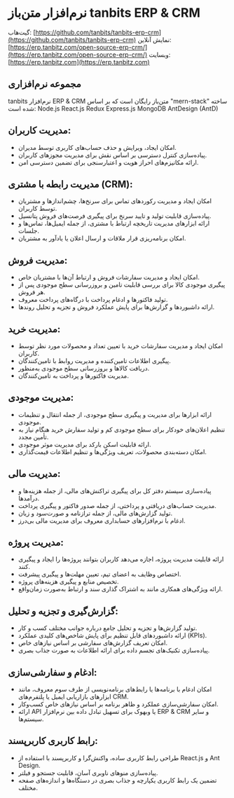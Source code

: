 # نرم‌افزار متن‌باز tanbits ERP & CRM

گیت‌هاب: [https://github.com/tanbits/tanbits-erp-crm](https://github.com/tanbits/tanbits-erp-crm)
نمایش آنلاین: [https://erp.tanbitz.com/open-source-erp-crm/](https://erp.tanbitz.com/open-source-erp-crm/)
وبسایت: [https://erp.tanbitz.com](https://erp.tanbitz.com)

## مجموعه نرم‌افزاری

tanbits نرم‌افزار ERP & CRM متن‌باز رایگان است که بر اساس "mern-stack" ساخته شده است: Node.js React.js Redux Express.js MongoDB AntDesign (AntD)

## مدیریت کاربران:

- امکان ایجاد، ویرایش و حذف حساب‌های کاربری توسط مدیران.
- پیاده‌سازی کنترل دسترسی بر اساس نقش برای مدیریت مجوزهای کاربران.
- ارائه مکانیزم‌های احراز هویت و اعتبارسنجی برای تضمین دسترسی امن.

## مدیریت رابطه با مشتری (CRM):

- امکان ایجاد و مدیریت رکوردهای تماس برای سرنخ‌ها، چشم‌اندازها و مشتریان توسط کاربران.
- پیاده‌سازی قابلیت تولید و تایید سرنخ برای پیگیری فرصت‌های فروش پتانسیل.
- ارائه ابزارهای مدیریت تاریخچه ارتباط با مشتری، از جمله ایمیل‌ها، تماس‌ها و جلسات.
- امکان برنامه‌ریزی قرار ملاقات و ارسال اعلان یا یادآور به مشتریان.

## مدیریت فروش:

- امکان ایجاد و مدیریت سفارشات فروش و ارتباط آن‌ها با مشتریان خاص.
- پیگیری موجودی کالا برای بررسی قابلیت تامین و بروزرسانی سطح موجودی پس از هر فروش.
- تولید فاکتورها و ادغام پرداخت با درگاه‌های پرداخت معروف.
- ارائه داشبوردها و گزارش‌ها برای پایش عملکرد فروش و تجزیه و تحلیل روند‌ها.

## مدیریت خرید:

- امکان ایجاد و مدیریت سفارشات خرید با تعیین تعداد و محصولات مورد نظر توسط کاربران.
- پیگیری اطلاعات تامین‌کننده و مدیریت روابط با تامین‌کنندگان.
- دریافت کالاها و بروزرسانی سطح موجودی به‌منظور.
- مدیریت فاکتورها و پرداخت به تامین‌کنندگان.

## مدیریت موجودی:

- ارائه ابزارها برای مدیریت و پیگیری سطح موجودی، از جمله انتقال و تنظیمات موجودی.
- تنظیم اعلان‌های خودکار برای سطح موجودی کم و تولید سفارش خرید هنگام نیاز به تأمین مجدد.
- ارائه قابلیت اسکن بارکد برای مدیریت موثر موجودی.
- امکان دسته‌بندی محصولات، تعریف ویژگی‌ها و تنظیم اطلاعات قیمت‌گذاری.

## مدیریت مالی:

- پیاده‌سازی سیستم دفتر کل برای پیگیری تراکنش‌های مالی، از جمله هزینه‌ها و درآمدها.
- مدیریت حساب‌های دریافتی و پرداختی، از جمله صدور فاکتور و پیگیری پرداخت.
- تولید گزارش‌های مالی، از جمله ترازنامه و صورت‌سود و زیان.
- ادغام با نرم‌افزارهای حسابداری معروف برای مدیریت مالی بی‌درز.

## مدیریت پروژه:

- ارائه قابلیت مدیریت پروژه، اجازه می‌دهد کاربران بتوانند پروژه‌ها را ایجاد و پیگیری کنند.
- اختصاص وظایف به اعضای تیم، تعیین مهلت‌ها و پیگیری پیشرفت.
- تخصیص منابع و پیگیری هزینه‌های پروژه.
- ارائه ویژگی‌های همکاری مانند به اشتراک گذاری سند و ارتباط به‌صورت زمان‌واقع.

## گزارش‌گیری و تجزیه و تحلیل:

- تولید گزارش‌ها و تجزیه و تحلیل جامع درباره جوانب مختلف کسب و کار.
- ارائه داشبوردهای قابل تنظیم برای پایش شاخص‌های کلیدی عملکرد (KPIs).
- امکان تعریف گزارش‌های سفارشی بر اساس نیازهای خاص.
- پیاده‌سازی تکنیک‌های تجسم داده برای ارائه اطلاعات به صورت جذاب بصری.

## ادغام و سفارشی‌سازی:

- امکان ادغام با برنامه‌ها یا رابط‌های برنامه‌نویسی از طرف سوم معروف، مانند ابزارهای بازاریابی ایمیل یا پلتفرم‌های CRM.
- امکان سفارشی‌سازی عملکرد و ظاهر برنامه بر اساس نیازهای خاص کسب‌وکار.
- ارائه API یا وبهوک برای تسهیل تبادل داده بین نرم‌افزار ERP & CRM و سایر سیستم‌ها.

## رابط کاربری کاربرپسند:

- طراحی رابط کاربری ساده، واکنش‌گرا و کاربرپسند با استفاده از React.js و Ant Design.
- پیاده‌سازی منوهای ناوبری آسان، قابلیت جستجو و فیلتر.
- تضمین یک رابط کاربری یکپارچه و جذاب بصری در دستگاه‌ها و اندازه‌های صفحه مختلف.